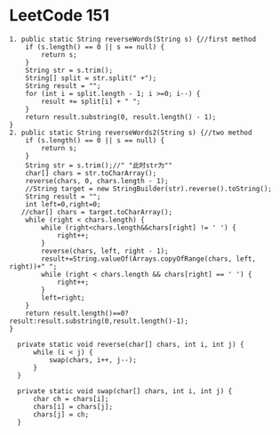 # LeetCode 151
    1. public static String reverseWords(String s) {//first method
        if (s.length() == 0 || s == null) {
            return s;
        }
        String str = s.trim();
        String[] split = str.split(" +");
        String result = "";
        for (int i = split.length - 1; i >=0; i--) {
            result += split[i] + " ";
        }
        return result.substring(0, result.length() - 1);
    }
    2. public static String reverseWords2(String s) {//two method
        if (s.length() == 0 || s == null) {
            return s;
        }
        String str = s.trim();//" "此时str为""
        char[] chars = str.toCharArray();
        reverse(chars, 0, chars.length - 1);
        //String target = new StringBuilder(str).reverse().toString();
        String result = "";
        int left=0,right=0;
       //char[] chars = target.toCharArray();
        while (right < chars.length) {
            while (right<chars.length&&chars[right] != ' ') {
                right++;
            }
            reverse(chars, left, right - 1);
            result+=String.valueOf(Arrays.copyOfRange(chars, left, right))+" ";
            while (right < chars.length && chars[right] == ' ') {
                right++;
            }
            left=right;
        }
        return result.length()==0?result:result.substring(0,result.length()-1);
    }

      private static void reverse(char[] chars, int i, int j) {
          while (i < j) {
              swap(chars, i++, j--);
          }
      }

      private static void swap(char[] chars, int i, int j) {
          char ch = chars[i];
          chars[i] = chars[j];
          chars[j] = ch;
      }
